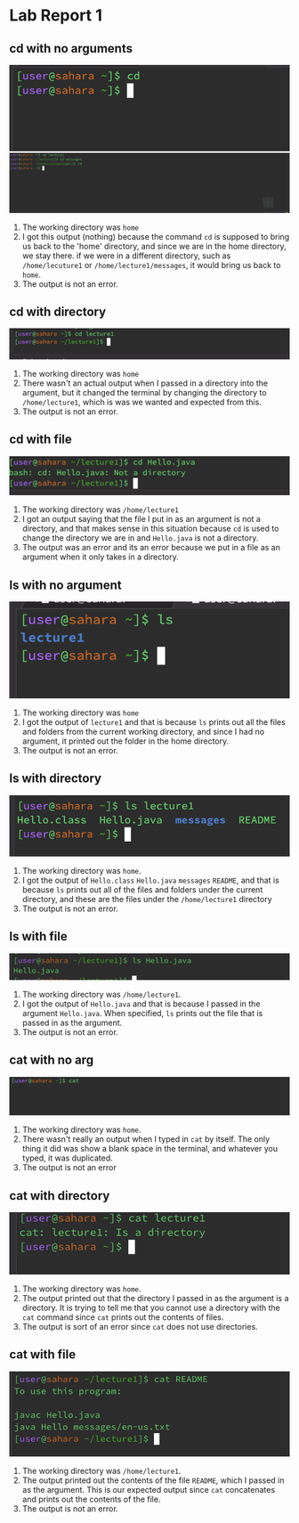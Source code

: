 # **Lab Report 1**
## **cd with no arguments**
![Image](cdnoarg.png)
![Image](cdnoarg2.png)
1. The working directory was `home`
2. I got this output (nothing) because the command `cd` is supposed to bring us back to the 'home' directory, and since we are in the home directory, we stay there. if we were in a different directory, such as `/home/lecuture1` or `/home/lecture1/messages`, it would bring us back to `home`.
3. The output is not an error.

## **cd with directory**
![Image](cddirectory.png)
1. The working directory was `home`
2. There wasn't an actual output when I passed in a directory into the argument, but it changed the terminal by changing the directory to `/home/lecture1`, which is was we wanted and expected from this.
3. The output is not an error.

## **cd with file**
![Image](cdfile.png)
1. The working directory was `/home/lecture1`
2. I got an output saying that the file I put in as an argument is not a directory, and that makes sense in this situation because `cd` is used to change the directory we are in and `Hello.java` is not a directory.
3. The output was an error and its an error because we put in a file as an argument when it only takes in a directory.

## **ls with no argument**
![Image](lsnoarg.png)
1. The working directory was `home`
2. I got the output of `lecture1` and that is because `ls` prints out all the files and folders from the current working directory, and since I had no argument, it printed out the folder in the home directory.
3. The output is not an error.

## **ls with directory**
![Image](lsdirectory.png)
1. The working directory was `home`.
2. I got the output of `Hello.class` `Hello.java` `messages` `README`, and that is because `ls` prints out all of the files and folders under the current directory, and these are the files under the `/home/lecture1` directory
3. The output is not an error.

## **ls with file**
![Image](lsfile.png)
1. The working directory was `/home/lecture1`.
2. I got the output of `Hello.java` and that is because I passed in the argument `Hello.java`. When specified, `ls` prints out the file that is passed in as the argument.
3. The output is not an error.

## **cat with no arg**
![Image](catnoarg.png)
1. The working directory was `home`.
2. There wasn't really an output when I typed in `cat` by itself. The only thing it did was show a blank space in the terminal, and whatever you typed, it was duplicated.
3. The output is not an error

## **cat with directory**
![Image](catdirectory.png)
1. The working directory was `home`.
2. The output printed out that the directory I passed in as the argument is a directory. It is trying to tell me that you cannot use a directory with the `cat` command since `cat` prints out the contents of files.
3. The output is sort of an error since `cat` does not use directories.

## **cat with file**
![Image](catfile.png)
1. The working directory was `/home/lecture1`.
2. The output printed out the contents of the file `README`, which I passed in as the argument. This is our expected output since `cat` concatenates and prints out the contents of the file.
3. The output is not an error.
